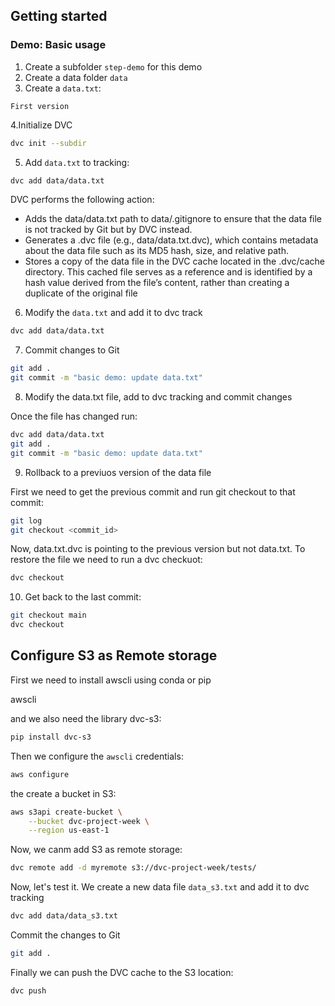 ## Getting started

### Demo: Basic usage

1. Create a subfolder `step-demo` for this demo
2. Create a data folder `data`
3. Create a `data.txt`:
```text
First version
```
4.Initialize DVC
```bash
dvc init --subdir
```
5. Add `data.txt` to tracking:
```bash
dvc add data/data.txt
```

DVC performs the following action:

- Adds the data/data.txt path to data/.gitignore to ensure that the data file is not tracked by Git but by DVC instead.
- Generates a .dvc file (e.g., data/data.txt.dvc), which contains metadata about the data file such as its MD5 hash, size, and relative path.
- Stores a copy of the data file in the DVC cache located in the .dvc/cache directory. This cached file serves as a reference and is identified by a hash value derived from the file’s content, rather than creating a duplicate of the original file

6. Modify the `data.txt` and add it to dvc track
```bash
dvc add data/data.txt
```
7. Commit changes to Git
```bash
git add .
git commit -m "basic demo: update data.txt"
```
8. Modify the data.txt file, add to dvc tracking and commit changes

Once the file has changed run:

```bash
dvc add data/data.txt
git add .
git commit -m "basic demo: update data.txt"
```
9. Rollback to a previuos version of the data file

First we need to get the previous commit and run git checkout to that commit:

```bash
git log
git checkout <commit_id>
```
Now, data.txt.dvc is pointing to the previous version but not data.txt. To restore the file we need to run a dvc checkuot:
```bash
dvc checkout
```

10. Get back to the last commit:
```bash
git checkout main
dvc checkout
```

## Configure S3 as Remote storage

First we need to install awscli using conda or pip

awscli

and we also need the library dvc-s3:
```bash
pip install dvc-s3
```

Then we configure the `awscli` credentials:

```bash
aws configure
```

the create a bucket in S3:
```bash
aws s3api create-bucket \
    --bucket dvc-project-week \
    --region us-east-1
```

Now, we canm add S3 as remote storage:
```bash
dvc remote add -d myremote s3://dvc-project-week/tests/
```

Now, let's test it. We create a new data file `data_s3.txt` and add it to dvc tracking

```bash
dvc add data/data_s3.txt 
```

Commit the changes to Git
```bash
git add .
```

Finally we can push the DVC cache to the S3 location:
```bash
dvc push
```
